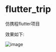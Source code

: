 # flutter_trip
仿携程flutter项目

效果如下:

![image](https://github.com/OMGyan/flutter_trip/blob/master/screen/1590373674417.gif)
